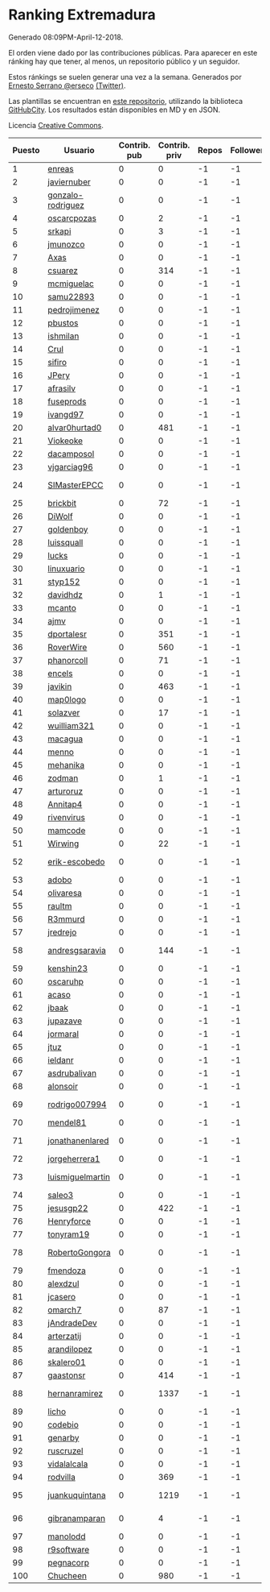 # Ranking Extremadura

Generado 08:09PM-April-12-2018.

El orden viene dado por las contribuciones públicas. Para aparecer en este ránking hay que tener, al menos, un repositorio público y un seguidor.

Estos ránkings se suelen generar una vez a la semana. Generados por [Ernesto Serrano @erseco](https://github.com/erseco/) [(Twitter)](https://twitter.com/erseco).

Las plantillas se encuentran en [este repositorio](https://github.com/iblancasa/GH-Spanish-Ranking), utilizando la biblioteca [GitHubCity](https://github.com/iblancasa/GitHubCity). Los resultados están disponibles en MD y en JSON.

Licencia [Creative Commons](https://creativecommons.org/licenses/by/4.0/).

| Puesto   |  Usuario  | Contrib. pub | Contrib. priv |Repos| Followers | Desde |  Avatar  |
|----------|-----------|--------------|---------------|-----|-----------|-------|----------|
|1|[enreas](https://github.com/enreas)|0|0|-1|-1||![enreas]()|
|2|[javiernuber](https://github.com/javiernuber)|0|0|-1|-1||![javiernuber]()|
|3|[gonzalo-rodriguez](https://github.com/gonzalo-rodriguez)|0|0|-1|-1||![gonzalo-rodriguez]()|
|4|[oscarcpozas](https://github.com/oscarcpozas)|0|2|-1|-1||![oscarcpozas]()|
|5|[srkapi](https://github.com/srkapi)|0|3|-1|-1||![srkapi]()|
|6|[jmunozco](https://github.com/jmunozco)|0|0|-1|-1||![jmunozco]()|
|7|[Axas](https://github.com/Axas)|0|0|-1|-1||![Axas]()|
|8|[csuarez](https://github.com/csuarez)|0|314|-1|-1||![csuarez]()|
|9|[mcmiguelac](https://github.com/mcmiguelac)|0|0|-1|-1||![mcmiguelac]()|
|10|[samu22893](https://github.com/samu22893)|0|0|-1|-1||![samu22893]()|
|11|[pedrojimenez](https://github.com/pedrojimenez)|0|0|-1|-1||![pedrojimenez]()|
|12|[pbustos](https://github.com/pbustos)|0|0|-1|-1||![pbustos]()|
|13|[ishmilan](https://github.com/ishmilan)|0|0|-1|-1||![ishmilan]()|
|14|[Crul](https://github.com/Crul)|0|0|-1|-1||![Crul]()|
|15|[sifiro](https://github.com/sifiro)|0|0|-1|-1||![sifiro]()|
|16|[JPery](https://github.com/JPery)|0|0|-1|-1||![JPery]()|
|17|[afrasilv](https://github.com/afrasilv)|0|0|-1|-1||![afrasilv]()|
|18|[fuseprods](https://github.com/fuseprods)|0|0|-1|-1||![fuseprods]()|
|19|[ivangd97](https://github.com/ivangd97)|0|0|-1|-1||![ivangd97]()|
|20|[alvar0hurtad0](https://github.com/alvar0hurtad0)|0|481|-1|-1||![alvar0hurtad0]()|
|21|[Viokeoke](https://github.com/Viokeoke)|0|0|-1|-1||![Viokeoke]()|
|22|[dacamposol](https://github.com/dacamposol)|0|0|-1|-1||![dacamposol]()|
|23|[vjgarciag96](https://github.com/vjgarciag96)|0|0|-1|-1||![vjgarciag96]()|
|24|[SIMasterEPCC](https://github.com/SIMasterEPCC)|0|0|-1|-1||![SIMasterEPCC]()|
|25|[brickbit](https://github.com/brickbit)|0|72|-1|-1||![brickbit]()|
|26|[DiWolf](https://github.com/DiWolf)|0|0|-1|-1||![DiWolf]()|
|27|[goldenboy](https://github.com/goldenboy)|0|0|-1|-1||![goldenboy]()|
|28|[luissquall](https://github.com/luissquall)|0|0|-1|-1||![luissquall]()|
|29|[lucks](https://github.com/lucks)|0|0|-1|-1||![lucks]()|
|30|[linuxuario](https://github.com/linuxuario)|0|0|-1|-1||![linuxuario]()|
|31|[styp152](https://github.com/styp152)|0|0|-1|-1||![styp152]()|
|32|[davidhdz](https://github.com/davidhdz)|0|1|-1|-1||![davidhdz]()|
|33|[mcanto](https://github.com/mcanto)|0|0|-1|-1||![mcanto]()|
|34|[ajmv](https://github.com/ajmv)|0|0|-1|-1||![ajmv]()|
|35|[dportalesr](https://github.com/dportalesr)|0|351|-1|-1||![dportalesr]()|
|36|[RoverWire](https://github.com/RoverWire)|0|560|-1|-1||![RoverWire]()|
|37|[phanorcoll](https://github.com/phanorcoll)|0|71|-1|-1||![phanorcoll]()|
|38|[encels](https://github.com/encels)|0|0|-1|-1||![encels]()|
|39|[javikin](https://github.com/javikin)|0|463|-1|-1||![javikin]()|
|40|[map0logo](https://github.com/map0logo)|0|0|-1|-1||![map0logo]()|
|41|[solazver](https://github.com/solazver)|0|17|-1|-1||![solazver]()|
|42|[wuilliam321](https://github.com/wuilliam321)|0|0|-1|-1||![wuilliam321]()|
|43|[macagua](https://github.com/macagua)|0|0|-1|-1||![macagua]()|
|44|[menno](https://github.com/menno)|0|0|-1|-1||![menno]()|
|45|[mehanika](https://github.com/mehanika)|0|0|-1|-1||![mehanika]()|
|46|[zodman](https://github.com/zodman)|0|1|-1|-1||![zodman]()|
|47|[arturoruz](https://github.com/arturoruz)|0|0|-1|-1||![arturoruz]()|
|48|[Annitap4](https://github.com/Annitap4)|0|0|-1|-1||![Annitap4]()|
|49|[rivenvirus](https://github.com/rivenvirus)|0|0|-1|-1||![rivenvirus]()|
|50|[mamcode](https://github.com/mamcode)|0|0|-1|-1||![mamcode]()|
|51|[Wirwing](https://github.com/Wirwing)|0|22|-1|-1||![Wirwing]()|
|52|[erik-escobedo](https://github.com/erik-escobedo)|0|0|-1|-1||![erik-escobedo]()|
|53|[adobo](https://github.com/adobo)|0|0|-1|-1||![adobo]()|
|54|[olivaresa](https://github.com/olivaresa)|0|0|-1|-1||![olivaresa]()|
|55|[raultm](https://github.com/raultm)|0|0|-1|-1||![raultm]()|
|56|[R3mmurd](https://github.com/R3mmurd)|0|0|-1|-1||![R3mmurd]()|
|57|[jredrejo](https://github.com/jredrejo)|0|0|-1|-1||![jredrejo]()|
|58|[andresgsaravia](https://github.com/andresgsaravia)|0|144|-1|-1||![andresgsaravia]()|
|59|[kenshin23](https://github.com/kenshin23)|0|0|-1|-1||![kenshin23]()|
|60|[oscaruhp](https://github.com/oscaruhp)|0|0|-1|-1||![oscaruhp]()|
|61|[acaso](https://github.com/acaso)|0|0|-1|-1||![acaso]()|
|62|[jbaak](https://github.com/jbaak)|0|0|-1|-1||![jbaak]()|
|63|[jupazave](https://github.com/jupazave)|0|0|-1|-1||![jupazave]()|
|64|[jormaral](https://github.com/jormaral)|0|0|-1|-1||![jormaral]()|
|65|[jtuz](https://github.com/jtuz)|0|0|-1|-1||![jtuz]()|
|66|[ieldanr](https://github.com/ieldanr)|0|0|-1|-1||![ieldanr]()|
|67|[asdrubalivan](https://github.com/asdrubalivan)|0|0|-1|-1||![asdrubalivan]()|
|68|[alonsoir](https://github.com/alonsoir)|0|0|-1|-1||![alonsoir]()|
|69|[rodrigo007994](https://github.com/rodrigo007994)|0|0|-1|-1||![rodrigo007994]()|
|70|[mendel81](https://github.com/mendel81)|0|0|-1|-1||![mendel81]()|
|71|[jonathanenlared](https://github.com/jonathanenlared)|0|0|-1|-1||![jonathanenlared]()|
|72|[jorgeherrera1](https://github.com/jorgeherrera1)|0|0|-1|-1||![jorgeherrera1]()|
|73|[luismiguelmartin](https://github.com/luismiguelmartin)|0|0|-1|-1||![luismiguelmartin]()|
|74|[saleo3](https://github.com/saleo3)|0|0|-1|-1||![saleo3]()|
|75|[jesusgp22](https://github.com/jesusgp22)|0|422|-1|-1||![jesusgp22]()|
|76|[Henryforce](https://github.com/Henryforce)|0|0|-1|-1||![Henryforce]()|
|77|[tonyram19](https://github.com/tonyram19)|0|0|-1|-1||![tonyram19]()|
|78|[RobertoGongora](https://github.com/RobertoGongora)|0|0|-1|-1||![RobertoGongora]()|
|79|[fmendoza](https://github.com/fmendoza)|0|0|-1|-1||![fmendoza]()|
|80|[alexdzul](https://github.com/alexdzul)|0|0|-1|-1||![alexdzul]()|
|81|[jcasero](https://github.com/jcasero)|0|0|-1|-1||![jcasero]()|
|82|[omarch7](https://github.com/omarch7)|0|87|-1|-1||![omarch7]()|
|83|[jAndradeDev](https://github.com/jAndradeDev)|0|0|-1|-1||![jAndradeDev]()|
|84|[arterzatij](https://github.com/arterzatij)|0|0|-1|-1||![arterzatij]()|
|85|[arandilopez](https://github.com/arandilopez)|0|0|-1|-1||![arandilopez]()|
|86|[skalero01](https://github.com/skalero01)|0|0|-1|-1||![skalero01]()|
|87|[gaastonsr](https://github.com/gaastonsr)|0|414|-1|-1||![gaastonsr]()|
|88|[hernanramirez](https://github.com/hernanramirez)|0|1337|-1|-1||![hernanramirez]()|
|89|[licho](https://github.com/licho)|0|0|-1|-1||![licho]()|
|90|[codebio](https://github.com/codebio)|0|0|-1|-1||![codebio]()|
|91|[genarby](https://github.com/genarby)|0|0|-1|-1||![genarby]()|
|92|[ruscruzel](https://github.com/ruscruzel)|0|0|-1|-1||![ruscruzel]()|
|93|[vidalalcala](https://github.com/vidalalcala)|0|0|-1|-1||![vidalalcala]()|
|94|[rodvilla](https://github.com/rodvilla)|0|369|-1|-1||![rodvilla]()|
|95|[juankuquintana](https://github.com/juankuquintana)|0|1219|-1|-1||![juankuquintana]()|
|96|[gibranamparan](https://github.com/gibranamparan)|0|4|-1|-1||![gibranamparan]()|
|97|[manolodd](https://github.com/manolodd)|0|0|-1|-1||![manolodd]()|
|98|[r9software](https://github.com/r9software)|0|0|-1|-1||![r9software]()|
|99|[pegnacorp](https://github.com/pegnacorp)|0|0|-1|-1||![pegnacorp]()|
|100|[Chucheen](https://github.com/Chucheen)|0|980|-1|-1||![Chucheen]()|
